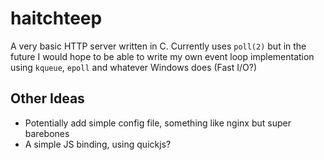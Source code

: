 # haitchteep

A very basic HTTP server written in C. Currently uses `poll(2)` but in the future I would hope to be able to write my own event loop implementation using `kqueue`, `epoll` and whatever Windows does (Fast I/O?)

## Other Ideas
* Potentially add simple config file, something like nginx but super barebones
* A simple JS binding, using quickjs?
